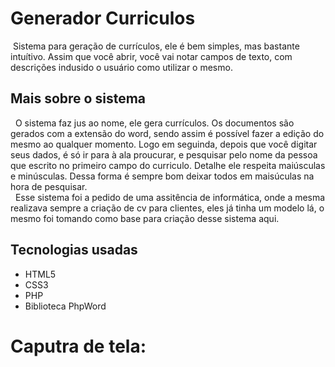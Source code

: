 # Generador Curriculos
&nbsp;Sistema para geração de currículos, ele é bem simples, mas bastante intuítivo. Assim que você abrir, você vai notar campos de texto, com descrições indusido o usuário como utilizar o mesmo.<br/>

## Mais sobre o sistema
&nbsp; O sistema faz jus ao nome, ele gera currículos. Os documentos são gerados com a extensão do word, sendo assim é possível fazer a edição do mesmo ao qualquer momento. Logo em seguinda,
depois que você digitar seus dados, é só ir para à ala proucurar, e pesquisar pelo nome da pessoa que escrito no primeiro campo do curriculo. Detalhe ele respeita maiúsculas e minúsculas.
Dessa forma é sempre bom deixar todos em maisúculas na hora de pesquisar.<br/>
&nbsp; Esse sistema foi a pedido de uma assitência de informática, onde a mesma realizava sempre a criação de cv para clientes, eles já tinha um modelo lá, o mesmo foi tomando como base para criação desse sistema aqui.

## Tecnologias usadas
<div>
  <ul>
    <li>HTML5</li>
    <li>CSS3</li>
    <li>PHP</li>
    <li>Biblioteca PhpWord</li>
  </ul>
</div>

# Caputra de tela:
